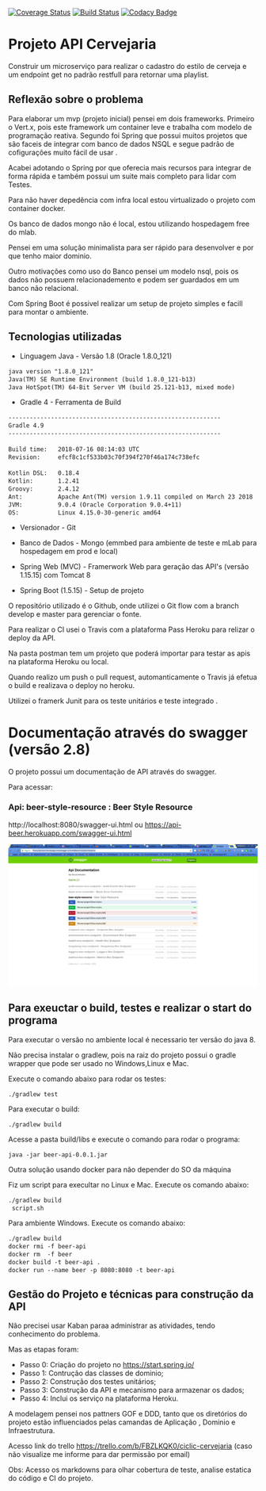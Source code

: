 [![Coverage Status](https://coveralls.io/repos/github/ander-f-silva/beer-api/badge.svg)](https://coveralls.io/github/ander-f-silva/beer-api)
[![Build Status](https://travis-ci.org/ander-f-silva/beer-api.svg?branch=master)](https://travis-ci.org/ander-f-silva/beer-api)
[![Codacy Badge](https://api.codacy.com/project/badge/Grade/0a12834e9b4c474fa6e5dffd92c0bb9d)](https://www.codacy.com/app/ander-f-silva/beer-api?utm_source=github.com&amp;utm_medium=referral&amp;utm_content=ander-f-silva/beer-api&amp;utm_campaign=Badge_Grade)

# Projeto API Cervejaria

Construir um microserviço para realizar o cadastro do estilo de cerveja e um endpoint get no padrão restfull para retornar uma playlist.

## Reflexão sobre o problema

Para elaborar um mvp (projeto inicial) pensei em dois frameworks.
Primeiro o Vert.x, pois este framework um container leve e trabalha com modelo de programação reativa.
Segundo foi Spring que possui muitos projetos que são faceis de integrar com banco de dados NSQL e segue padrão de cofigurações muito fácil de usar .

Acabei adotando o Spring por que oferecia mais recursos para integrar de forma rápida e também possui um suite mais completo para lidar com Testes.

Para não haver depedência com infra local estou virtualizado o projeto com container docker.

Os banco de dados mongo não é local, estou utilizando hospedagem free do mlab.

Pensei em uma solução minimalista para ser rápido para desenvolver e por que tenho maior dominio. 

Outro motivações como uso do Banco pensei um modelo nsql, pois os dados não possuem relacionademento e podem ser guardados em um banco não relacional.

Com Spring Boot é possivel realizar um setup de projeto simples e facill para montar o ambiente.

## Tecnologias utilizadas

* Linguagem Java - Versão 1.8 (Oracle 1.8.0_121)

```
java version "1.8.0_121"
Java(TM) SE Runtime Environment (build 1.8.0_121-b13)
Java HotSpot(TM) 64-Bit Server VM (build 25.121-b13, mixed mode)
```

* Gradle 4 - Ferramenta de Build

```
------------------------------------------------------------
Gradle 4.9
------------------------------------------------------------

Build time:   2018-07-16 08:14:03 UTC
Revision:     efcf8c1cf533b03c70f394f270f46a174c738efc

Kotlin DSL:   0.18.4
Kotlin:       1.2.41
Groovy:       2.4.12
Ant:          Apache Ant(TM) version 1.9.11 compiled on March 23 2018
JVM:          9.0.4 (Oracle Corporation 9.0.4+11)
OS:           Linux 4.15.0-30-generic amd64
```

* Versionador - Git

* Banco de Dados - Mongo (emmbed para ambiente de teste e mLab para hospedagem em prod e local)

* Spring Web (MVC) - Framerwork Web para geração das API's (versão 1.15.15) com Tomcat 8

* Spring Boot (1.5.15) - Setup de projeto

O repositório utilizado é o Github, onde utilizei o Git flow com a branch develop e master para gerenciar o fonte.

Para realizar o CI usei o Travis com a plataforma Pass Heroku para relizar o deploy da API.

Na pasta postman tem um projeto que poderá importar para testar  as apis na plataforma Heroku ou local.

Quando realizo um push o pull request, automanticamente o Travis já efetua o build e realizava o deploy no heroku.

Utilizei o framerk Junit para os teste unitários e teste integrado .

# Documentação através do swagger (versão 2.8)

O projeto possui um documentação de API através do swagger.

Para acessar:

### Api: beer-style-resource : Beer Style Resource

http://localhost:8080/swagger-ui.html ou https://api-beer.herokuapp.com/swagger-ui.html

![Swagger](/images/swagger.png)


## Para exeuctar o build, testes e realizar o start do programa

Para executar o versão no ambiente local é necessario ter versão  do java 8.

Não precisa instalar o gradlew, pois na raiz do projeto possui o gradle wrapper que pode ser usado no Windows,Linux e Mac.

 Execute o comando abaixo para rodar os testes:

```
./gradlew test
```

Para executar o build:

```
./gradlew build
```

Acesse a pasta build/libs e execute o comando para rodar o programa:

```
java -jar beer-api-0.0.1.jar
```

Outra solução usando docker para não depender do SO da máquina

Fiz um script para execultar no Linux e Mac. Execute os comando abaixo:

```
./gradlew build
 script.sh
```
Para ambiente Windows. Execute os comando abaixo:

```
./gradlew build
docker rmi -f beer-api
docker rm  -f beer
docker build -t beer-api .
docker run --name beer -p 8080:8080 -t beer-api
```

## Gestão do Projeto e técnicas para construção da API

Não precisei usar Kaban paraa administrar as atividades, tendo conhecimento do problema.

Mas as etapas foram:

* Passo 0: Criação do projeto no https://start.spring.io/
* Passo 1: Contrução das classes de dominio;
* Passo 2: Construção dos testes unitários;
* Passo 3: Construção da API e mecanismo para armazenar os dados;
* Passo 4: Inclui os serviço na plataforma Heroku.

A modelagem pensei nos pattners GOF e DDD, tanto que os diretórios do projeto estão influenciados pelas camandas de Aplicação
, Dominio e Infraestrutura.

Acesso link do trello https://trello.com/b/FBZLKQK0/ciclic-cervejaria (caso não visualize me informe para dar permissão por email)

Obs: Acesso os markdowns para olhar cobertura de teste, analise estatica do código e CI do projeto.
